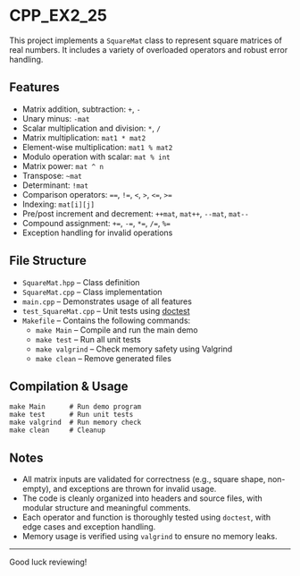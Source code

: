 # CPP_EX2_25

This project implements a `SquareMat` class to represent square matrices of real numbers. It includes a variety of overloaded operators and robust error handling.

## Features
-  Matrix addition, subtraction: `+`, `-`
-  Unary minus: `-mat`
-  Scalar multiplication and division: `*`, `/`
-  Matrix multiplication: `mat1 * mat2`
-  Element-wise multiplication: `mat1 % mat2`
-  Modulo operation with scalar: `mat % int`
-  Matrix power: `mat ^ n`
-  Transpose: `~mat`
-  Determinant: `!mat`
-  Comparison operators: `==`, `!=`, `<`, `>`, `<=`, `>=`
-  Indexing: `mat[i][j]`
-  Pre/post increment and decrement: `++mat`, `mat++`, `--mat`, `mat--`
-  Compound assignment: `+=`, `-=`, `*=`, `/=`, `%=`
-  Exception handling for invalid operations

## File Structure
- `SquareMat.hpp` – Class definition
- `SquareMat.cpp` – Class implementation
- `main.cpp` – Demonstrates usage of all features
- `test_SquareMat.cpp` – Unit tests using [doctest](https://github.com/doctest/doctest)
- `Makefile` – Contains the following commands:
  - `make Main` – Compile and run the main demo
  - `make test` – Run all unit tests
  - `make valgrind` – Check memory safety using Valgrind
  - `make clean` – Remove generated files

## Compilation & Usage
```
make Main      # Run demo program
make test      # Run unit tests
make valgrind  # Run memory check
make clean     # Cleanup
```

## Notes
- All matrix inputs are validated for correctness (e.g., square shape, non-empty), and exceptions are thrown for invalid usage.
- The code is cleanly organized into headers and source files, with modular structure and meaningful comments.
- Each operator and function is thoroughly tested using `doctest`, with edge cases and exception handling.
- Memory usage is verified using `valgrind` to ensure no memory leaks.

---
Good luck reviewing!
